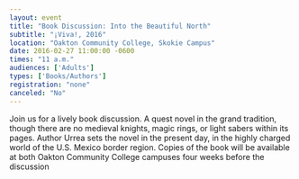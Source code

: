```yaml
---
layout: event
title: "Book Discussion: Into the Beautiful North"
subtitle: "¡Viva!, 2016"
location: "Oakton Community College, Skokie Campus"
date: 2016-02-27 11:00:00 -0600
times: "11 a.m."
audiences: ['Adults']
types: ['Books/Authors']
registration: "none"
canceled: "No"
---
```

Join us for a lively book discussion. A quest novel in the grand tradition, though there are no medieval knights, magic rings, or light sabers within its pages. Author Urrea sets the novel in the present day, in the highly charged world of the U.S. Mexico border region. Copies of the book will be available at both Oakton Community College campuses four weeks before the discussion
